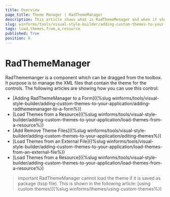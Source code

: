 ```yaml
---
title: Overview
page_title: Theme Manager | RadThemeManager
description: This article shows what is RadThemeMenager and when it should be used.
slug: winforms/tools/visual-style-builder/adding-custom-themes-to-your-application/load-themes-from-a-resource
tags: load,themes,from,a,resource
published: True
position: 0
---
```



# RadThemeManager

RadThememanger is a component which can be dragged from the toolbox. It purpose is to manage the XML files that contain the theme for the controls. The following articles are showing how you can use this control: 

* [Adding RadThemeManager to a Form]({%slug winforms/tools/visual-style-builder/adding-custom-themes-to-your-application/adding-radthememanager-to-a-form%})
* [Load Themes from a Resource]({%slug winforms/tools/visual-style-builder/adding-custom-themes-to-your-application/load-themes-from-a-resource%})
* [Add Remove Theme Files]({%slug winforms/tools/visual-style-builder/adding-custom-themes-to-your-application/editing-themes%})
* [Load Themes from an External File]({%slug winforms/tools/visual-style-builder/adding-custom-themes-to-your-application/load-themes-from-an-external-file%})
* [Load Themes from a Resource]({%slug winforms/tools/visual-style-builder/adding-custom-themes-to-your-application/load-themes-from-a-resource%})

>important RadThemeManager cannot load the theme if it is saved as package (tssp file). This is shown in the following article: [using custom themes]({%slug winforms/themes/using-custom-themes%})